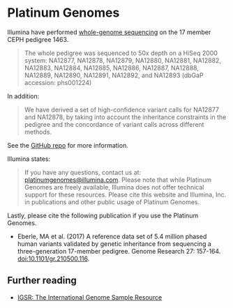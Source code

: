 # Platinum Genomes

Illumina have performed [whole-genome
sequencing](https://www.illumina.com/platinumgenomes.html) on the 17 member
CEPH pedigree 1463.

>The whole pedigree was sequenced to 50x depth on a HiSeq 2000 system: NA12877,
NA12878, NA12879, NA12880, NA12881, NA12882, NA12883, NA12884, NA12885,
NA12886, NA12887, NA12888, NA12889, NA12890, NA12891, NA12892, and NA12893
(dbGaP accession: phs001224)

In addition:

>We have derived a set of high-confidence variant calls for NA12877 and
NA12878, by taking into account the inheritance constraints in the pedigree and
the concordance of variant calls across different methods.

See the [GitHub repo](https://github.com/Illumina/PlatinumGenomes) for more
information.

Illumina states:

>If you have any questions, contact us at: platinumgenomes@illumina.com.
Please note that while Platinum Genomes are freely available, Illumina does not
offer technical support for these resources. Please cite this website and
Illumina, Inc. in publications and other public usage of Platinum Genomes.

Lastly, please cite the following publication if you use the Platinum Genomes.

* Eberle, MA et al. (2017) A reference data set of 5.4 million phased human
variants validated by genetic inheritance from sequencing a three-generation
17-member pedigree. Genome Research 27: 157-164.
[doi:10.1101/gr.210500.116](http://dx.doi.org/10.1101/gr.210500.116).

## Further reading

* [IGSR: The International Genome Sample
Resource](https://www.internationalgenome.org/data-portal/data-collection/platinum-pedigree)
